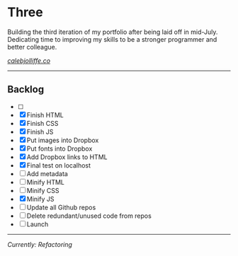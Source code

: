 # Three

Building the third iteration of my portfolio after being laid off in mid-July. Dedicating time to improving my skills to be a stronger programmer and better colleague.

*[calebjolliffe.co](https://calebjolliffe.co)*

---

## Backlog
- [ ] 
- [x] Finish HTML
- [x] Finish CSS
- [x] Finish JS
- [x] Put images into Dropbox
- [x] Put fonts into Dropbox
- [x] Add Dropbox links to HTML
- [x] Final test on localhost
- [ ] Add metadata
- [ ] Minify HTML
- [ ] Minify CSS
- [x] Minify JS
- [ ] Update all Github repos
- [ ] Delete redundant/unused code from repos
- [ ] Launch

---

*Currently: Refactoring*
